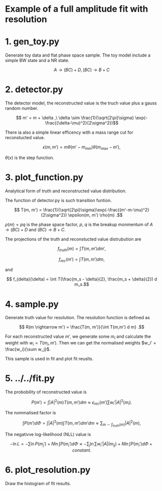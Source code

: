 Example of a full amplitude fit with resolution
===============================================

# 1. gen_toy.py

Generate toy data and flat phase space sample. The toy model include a simple BW state and a NR state.

$$ A \rightarrow (BC) + D, (BC)\rightarrow B + C $$

# 2. detector.py

The detector model, the reconstructed value is the truch value plus a gauss random number.

$$ m' = m + \delta ,\ \delta \sim \frac{1}{\sqrt{2\pi}\sigma} \exp(-\frac{(\delta-\mu)^2}{2\sigma^2})$$

There ia also a simple linear efficency with a mass range cut for reconstucted value.

$$ \epsilon(m, m') = m \theta(m'-m_{min}) \theta(m_{max}-m') ,$$

$\theta(x)$ is the step function.

# 3. plot_function.py

Analytical form of truth and reconstructed value distribution. 

The function of detector.py is such transition funtion.

$$ T(m, m') = \frac{1}{\sqrt{2\pi}\sigma}\exp(-\frac{(m'-m-\mu)^2}{2\sigma^2}) \epsilon(m, m') \rho(m) .$$

$\rho(m)=pq$ is the phase space factor, $p$, $q$ is the breakup monmentum of $A\rightarrow (BC) + D$ and $(BC) \rightarrow B + C$.

The projections of the truth and reconstucted value distrubution are 

$$ f_{truth}(m) = \int T(m, m') dm',$$

$$ f_{rec}(m') = \int T(m, m') dm,$$

and

$$ f_{delta}(\delta) = \int T(\frac{m_s - \delta}{2}, \frac{m_s + \delta}{2}) d m_s.$$

# 4. sample.py

Generate truth value for resolution. The resolution function is defined as

$$ R(m \rightarrow m') = \frac{T(m, m')}{\int T(m,m') d m} .$$

For each reconstructed value $m'$, we generate some $m_i$ and calculate the weight with $w_i=T(m_i, m')$.
Then we can get the normalised weights $w_i' = \frac{w_i}{\sum w_j}$.

This sample is used in fit and plot fit reuslts.

# 5. ../../fit.py

The probobility of reconstructed value is

$$ P(m') = \int |A|^2 (m) T(m, m') dm \approx \epsilon_{rec}(m') \sum w_i' |A|^2(m_i). $$

The nommalised factor is

$$ \int P(m') d\Phi = \int |A|^2 (m) \int T(m, m') dm' dm \approx \sum_{m\sim f_{truth}(m)} |A|^2(m), $$



The negativve log-likelihood (NLL) value is

$$ -\ln L = - \sum \ln P(m_j') + N \ln \int P(m_i') d \Phi \approx - \sum_{j} \ln \sum w_i' |A|(m_{ij}) + N \ln \int P(m_i') d \Phi + constant.$$

# 6. plot_resolution.py

Draw the histogram of fit results.
